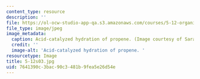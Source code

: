```yaml
---
content_type: resource
description: ''
file: https://ol-ocw-studio-app-qa.s3.amazonaws.com/courses/5-12-organic-chemistry-i-spring-2003/7641390c3bac90c3481b9fea5e26d54e_5-12s03.jpg
file_type: image/jpeg
image_metadata:
  caption: Acid-catalyzed hydration of propene. (Image courtesy of Sarah Tabacco.)
  credit: ''
  image-alt: 'Acid-catalyzed hydration of propene. '
resourcetype: Image
title: 5-12s03.jpg
uid: 7641390c-3bac-90c3-481b-9fea5e26d54e
---
```

